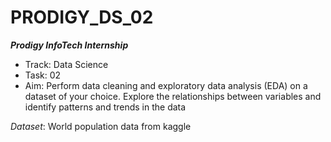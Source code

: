 # PRODIGY_DS_02

***Prodigy InfoTech Internship***
- Track: Data Science
- Task: 02
- Aim: Perform data cleaning and exploratory data analysis (EDA) on a dataset of your choice. Explore the relationships between variables and identify patterns and trends in the data

*Dataset*: World population data from kaggle
